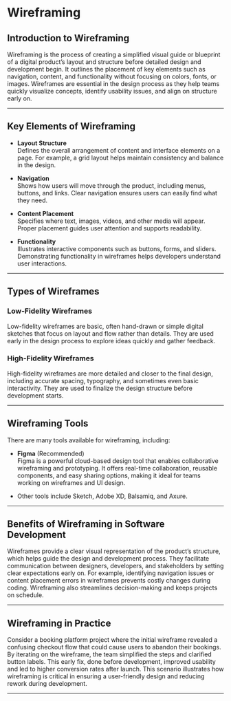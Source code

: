 # Wireframing

## Introduction to Wireframing

Wireframing is the process of creating a simplified visual guide or blueprint of a digital product’s layout and structure before detailed design and development begin. It outlines the placement of key elements such as navigation, content, and functionality without focusing on colors, fonts, or images. Wireframes are essential in the design process as they help teams quickly visualize concepts, identify usability issues, and align on structure early on.

---

## Key Elements of Wireframing

- **Layout Structure**  
  Defines the overall arrangement of content and interface elements on a page. For example, a grid layout helps maintain consistency and balance in the design.

- **Navigation**  
  Shows how users will move through the product, including menus, buttons, and links. Clear navigation ensures users can easily find what they need.

- **Content Placement**  
  Specifies where text, images, videos, and other media will appear. Proper placement guides user attention and supports readability.

- **Functionality**  
  Illustrates interactive components such as buttons, forms, and sliders. Demonstrating functionality in wireframes helps developers understand user interactions.

---

## Types of Wireframes

### Low-Fidelity Wireframes

Low-fidelity wireframes are basic, often hand-drawn or simple digital sketches that focus on layout and flow rather than details. They are used early in the design process to explore ideas quickly and gather feedback.

### High-Fidelity Wireframes

High-fidelity wireframes are more detailed and closer to the final design, including accurate spacing, typography, and sometimes even basic interactivity. They are used to finalize the design structure before development starts.

---

## Wireframing Tools

There are many tools available for wireframing, including:

- **Figma** (Recommended)  
  Figma is a powerful cloud-based design tool that enables collaborative wireframing and prototyping. It offers real-time collaboration, reusable components, and easy sharing options, making it ideal for teams working on wireframes and UI design.

- Other tools include Sketch, Adobe XD, Balsamiq, and Axure.

---

## Benefits of Wireframing in Software Development

Wireframes provide a clear visual representation of the product’s structure, which helps guide the design and development process. They facilitate communication between designers, developers, and stakeholders by setting clear expectations early on. For example, identifying navigation issues or content placement errors in wireframes prevents costly changes during coding. Wireframing also streamlines decision-making and keeps projects on schedule.

---

## Wireframing in Practice

Consider a booking platform project where the initial wireframe revealed a confusing checkout flow that could cause users to abandon their bookings. By iterating on the wireframe, the team simplified the steps and clarified button labels. This early fix, done before development, improved usability and led to higher conversion rates after launch. This scenario illustrates how wireframing is critical in ensuring a user-friendly design and reducing rework during development.

---

